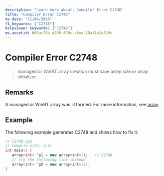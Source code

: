 ```yaml
---
description: "Learn more about: Compiler Error C2748"
title: "Compiler Error C2748"
ms.date: "11/04/2016"
f1_keywords: ["C2748"]
helpviewer_keywords: ["C2748"]
ms.assetid: b63ac78b-a200-499c-afea-15af1a1e819e
---
```

# Compiler Error C2748

> managed or WinRT array creation must have array size or array initializer

## Remarks

A managed or WinRT array was ill formed. For more information, see [array](../../extensions/arrays-cpp-component-extensions.md).

## Example

The following example generates C2748 and shows how to fix it:

```cpp
// C2748.cpp
// compile with: /clr
int main() {
   array<int> ^p1 = new array<int>();   // C2748
   // try the following line instead
   array<int> ^p2 = new array<int>(2);
}
```
